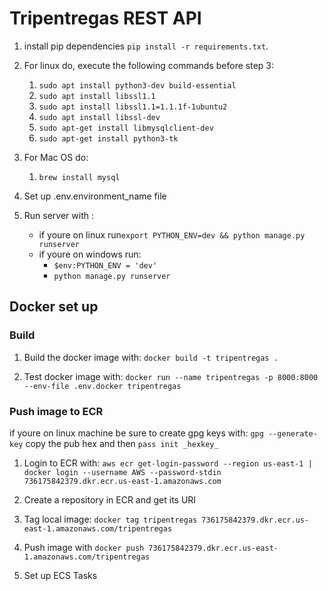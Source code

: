 # Tripentregas REST API

1. install pip dependencies `pip install -r requirements.txt`.
2. For linux do, execute the following commands before step 3:

   1. `sudo apt install python3-dev build-essential`
   2. `sudo apt install libssl1.1`
   3. `sudo apt install libssl1.1=1.1.1f-1ubuntu2`
   4. `sudo apt install libssl-dev`
   5. `sudo apt-get install libmysqlclient-dev`
   6. `sudo apt-get install python3-tk`

3. For Mac OS do:

   1. `brew install mysql`

4. Set up .env.environment_name file
5. Run server with :
   - if youre on linux run`export PYTHON_ENV=dev && python manage.py runserver`
   - if youre on windows run:
     - `$env:PYTHON_ENV = 'dev'`
     - `python manage.py runserver`

## Docker set up

### Build

1. Build the docker image with: `docker build -t tripentregas .`

2. Test docker image with: `docker run --name tripentregas -p 8000:8000 --env-file .env.docker tripentregas`

### Push image to ECR

if youre on linux machine be sure to create gpg keys with: `gpg --generate-key` copy the pub hex and then `pass init _hexkey_`

1. Login to ECR with: `aws ecr get-login-password --region us-east-1 | docker login --username AWS --password-stdin 736175842379.dkr.ecr.us-east-1.amazonaws.com`

2. Create a repository in ECR and get its URI

3. Tag local image: `docker tag tripentregas 736175842379.dkr.ecr.us-east-1.amazonaws.com/tripentregas`

4. Push image with `docker push 736175842379.dkr.ecr.us-east-1.amazonaws.com/tripentregas`

5. Set up ECS Tasks
